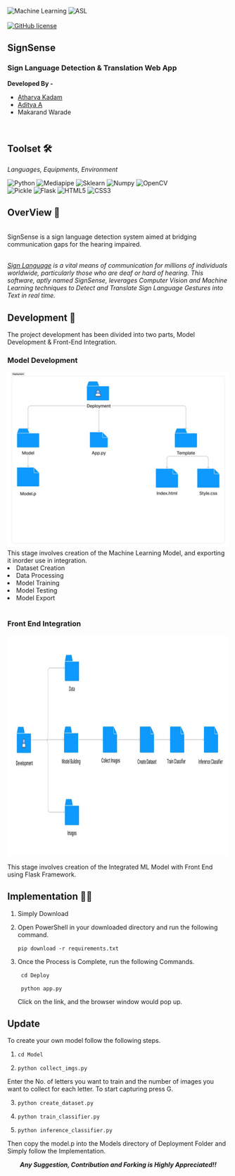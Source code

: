 ![Machine Learning](https://img.shields.io/badge/Machine_Learning-SVM-blue?style=for-the-badge)
![ASL](https://img.shields.io/badge/Sign_Language-Translation-red?style=for-the-badge)
<br/>
<br/>
[![GitHub license](https://img.shields.io/github/license/Naereen/StrapDown.js.svg)](https://github.com/Naereen/StrapDown.js/blob/master/LICENSE)


<h2>SignSense</h2> 

<h3> Sign Language Detection & Translation Web App </h3>
<strong>Developed By - </strong>
<ul>  
  <li> <a href = "https://github.com/Atharva0402">Atharva Kadam</a></li>
  <li> <a href = "https://www.linkedin.com/in/aditya-ace/">Aditya A</a></li>
  <li> Makarand Warade </li>
  
</ul>

<br>



## Toolset 🛠️
<i> Languages, Equipments, Environment </i>

![Python](https://img.shields.io/badge/Python-fed436?style=for-the-badge&logo=python)
![Mediapipe](https://img.shields.io/badge/Mediapipe-%23FF474C?style=for-the-badge&logo=https%3A%2F%2Fencrypted-tbn0.gstatic.com%2Fimages%3Fq%3Dtbn%3AANd9GcTi9TmikYW0uj3kX-OyYSNm_uwxiWOUTNoEzA%26s&link=https%3A%2F%2Fai.google.dev%2Fedge%2Fmediapipe%2Fsolutions%2Fguide)
![Sklearn](https://img.shields.io/badge/Scikit_Learn-%23f99938?style=for-the-badge&logo=Scikit%20learn&logoColor=black)
![Numpy](https://img.shields.io/badge/Numpy-%234d76ce?style=for-the-badge&logo=Numpy)
![OpenCV](https://img.shields.io/badge/OpenCV-grey?style=for-the-badge&logo=opencv)
<br/>
![Pickle](https://img.shields.io/badge/pickle-green?style=for-the-badge&logo=pickle)
![Flask](https://img.shields.io/badge/Flask-65DAF7?style=for-the-badge&logo=flask&logoColor=black)
![HTML5](https://img.shields.io/badge/html5-%23E34F26.svg?style=for-the-badge&logo=html5&logoColor=white)
![CSS3](https://img.shields.io/badge/css3-%231572B6.svg?style=for-the-badge&logo=css3&logoColor=white)


## OverView 🔎

<br>
SignSense is a sign language detection system aimed at bridging communication gaps for the hearing impaired.


<br><i>
<a href = "https://en.wikipedia.org/wiki/Sign_language">Sign Language</a> is a vital means of communication for millions of individuals worldwide, particularly those who are deaf or hard of hearing. This software, aptly named SignSense, leverages Computer Vision and Machine Learning techniques to Detect and Translate Sign Language Gestures into Text in real time.
<br>
</i>

## Development 🔧


 The project development has been divided into two parts, Model Development & Front-End Integration. 

### Model Development 
<img src = "./pics/image1.png" height = 400px width = 600px>
This stage involves creation of the Machine Learning Model, and exporting it inorder use in integration. 
<li>Dataset Creation</li>
<li>Data Processing</li>
<li>Model Training</li>
<li>Model Testing</li>
<li>Model Export</li>
<br/>

### Front End Integration 
<img src = "./pics/image.png" height = 500px width = 800px>

This stage involves creation of the Integrated ML Model with Front End using Flask Framework. 
<br/>

## Implementation 🖑🏾
1. Simply Download 
2. Open PowerShell in your downloaded directory and run the following command.
    <pre><code>pip download -r requirements.txt </code></pre>

3. Once the Process is Complete, run the following Commands.
    <pre><code> cd Deploy </code></pre>
    <pre><code> python app.py </code></pre>
    
    Click on the link, and the browser window would pop up. 

## Update
To create your own model follow the following steps. 
1.  <pre><code>cd Model</code></pre>
2.  <pre><code>python collect_imgs.py</code></pre>
  Enter the No. of letters you want to train and the number of images you want to collect for each letter. 
  To start capturing press G. 
  
3. <pre><code>python create_dataset.py</code></pre>
4. <pre><code>python train_classifier.py</code></pre>
5. <pre><code>python inference_classifier.py</code></pre>

Then copy the model.p into the Models directory of Deployment Folder and Simply follow the Implementation. 

  
  <center><footer><strong><i>Any Suggestion, Contribution and Forking is Highly Appreciated!!</i></strong></footer></center>

